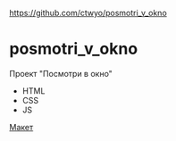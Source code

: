 https://github.com/ctwyo/posmotri_v_okno

# posmotri_v_okno
Проект "Посмотри в окно"
* HTML
* CSS
* JS

[Макет](https://www.figma.com/file/QHcvX1RsUI89CulRB7HLk6/%234-%D0%9F%D0%BE%D1%81%D0%BC%D0%BE%D1%82%D1%80%D0%B8-%D0%B2-%D0%BE%D0%BA%D0%BD%D0%BE?node-id=0%3A1&t=tJOMMSaw5EIu481X-1)
